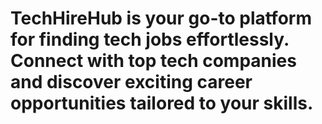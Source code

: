 # TechHireHub is your go-to platform for finding tech jobs effortlessly. Connect with top tech companies and discover exciting career opportunities tailored to your skills.